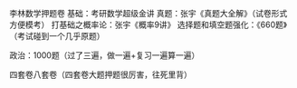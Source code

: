 李林数学押题卷
基础：考研数学超级金讲
真题：张宇《真题大全解》（试卷形式方便模考）
打基础之概率论：张宇《概率9讲》
选择题和填空题强化：《660题》（考试碰到一个几乎原题）

政治：1000题（过了三遍，做一遍+复习一遍算一遍）

四套卷八套卷（四套卷大题押题很厉害，往死里背）